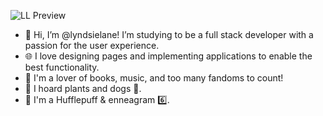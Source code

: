 ![LL Preview](https://github.com/lyndsielane/lyndsie-lane-portfolio/blob/main/assets/Screen%20Shot%202021-07-19%20at%202.00.55%20PM.png?raw=true)

- 👋  Hi, I’m @lyndsielane! I’m studying to be a full stack developer with a passion for the user experience. 
- 🌐 I love designing pages and implementing applications to enable the best functionality.
- 👀  I'm a lover of books, music, and too many fandoms to count!
- 🌱  I hoard plants and dogs 🐶.
- 🦡 I'm a Hufflepuff & enneagram 6️⃣.

<!---
lyndsielane/lyndsielane is a ✨ special ✨ repository because its `README.md` (this file) appears on your GitHub profile.
You can click the Preview link to take a look at your changes.
--->
